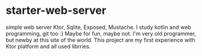 # starter-web-server
simple web server  Ktor,  Sqlite, Exposed, Mustache. 
I study kotlin and web programming, git too :) Maybe for fun, maybe not.
I'm very old programmer, but newby at this site of the world.
This project are my first experience with Ktor platform and all used librries.
